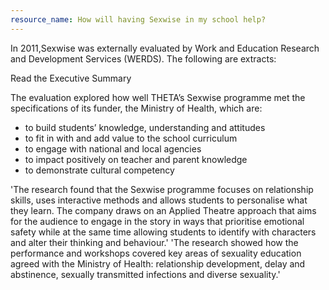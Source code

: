 ```yaml
---
resource_name: How will having Sexwise in my school help?
---
```


In 2011,Sexwise was externally evaluated by Work and Education Research and Development Services (WERDS). The following are extracts:

Read the Executive Summary

The evaluation explored how well THETA’s Sexwise programme met the specifications of its funder, the Ministry of Health, which are:

- to build students’ knowledge, understanding and attitudes
- to fit in with and add value to the school curriculum
- to engage with national and local agencies
- to impact positively on teacher and parent knowledge
- to demonstrate cultural competency

'The research found that the Sexwise programme focuses on relationship skills, uses interactive methods and allows students to personalise what they learn. The company draws on an Applied Theatre approach that aims for the audience to engage in the story in ways that prioritise emotional safety while at the same time allowing students to identify with characters and alter their thinking and behaviour.'
'The research showed how the performance and workshops covered key areas of sexuality education agreed with the Ministry of Health: relationship development, delay and abstinence, sexually transmitted infections and diverse sexuality.'